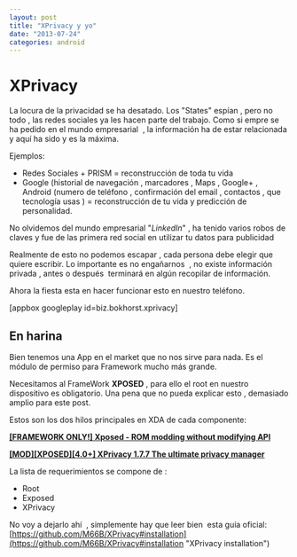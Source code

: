 ```yaml
---
layout: post
title: "XPrivacy y yo"
date: "2013-07-24"
categories: android
---
```


# XPrivacy

La locura de la privacidad se ha desatado. Los "States" espían , pero no todo , las redes sociales ya les hacen parte del trabajo. Como si empre se ha pedido en el mundo empresarial  , la información ha de estar relacionada y aquí ha sido y es la máxima.

Ejemplos:

- Redes Sociales + PRISM = reconstrucción de toda tu vida
- Google (historial de navegación , marcadores , Maps , Google+ , Android (numero de teléfono , confirmación del email , contactos , que tecnología usas ) = reconstrucción de tu vida y predicción de personalidad.

No olvidemos del mundo empresarial "_LinkedIn_" , ha tenido varios robos de claves y fue de las primera red social en utilizar tu datos para publicidad

Realmente de esto no podemos escapar , cada persona debe elegir que quiere escribir. Lo importante es no engañarnos  , no existe información privada , antes o después  terminará en algún recopilar de información.

Ahora la fiesta esta en hacer funcionar esto en nuestro teléfono.

\[appbox googleplay id=biz.bokhorst.xprivacy\]

## En harina

Bien tenemos una App en el market que no nos sirve para nada. Es el módulo de permiso para Framework mucho más grande.

Necesitamos al FrameWork **XPOSED** , para ello el root en nuestro dispositivo es obligatorio. Una pena que no pueda explicar esto , demasiado amplio para este post.

Estos son los dos hilos principales en XDA de cada componente:

[**\[FRAMEWORK ONLY!\] Xposed - ROM modding without modifying API**](https://forum.xda-developers.com/showthread.php?t=1574401 "XPOSED")

[**\[MOD\]\[XPOSED\]\[4.0+\] XPrivacy 1.7.7 The ultimate privacy manager**](https://forum.xda-developers.com/showthread.php?t=2320783 "XPOSED")

La lista de requerimientos se compone de :

- Root
- Exposed
- XPrivacy

No voy a dejarlo ahí  , simplemente hay que leer bien  esta guía oficial:  [https://github.com/M66B/XPrivacy#installation](https://github.com/M66B/XPrivacy#installation "XPrivacy installation")
